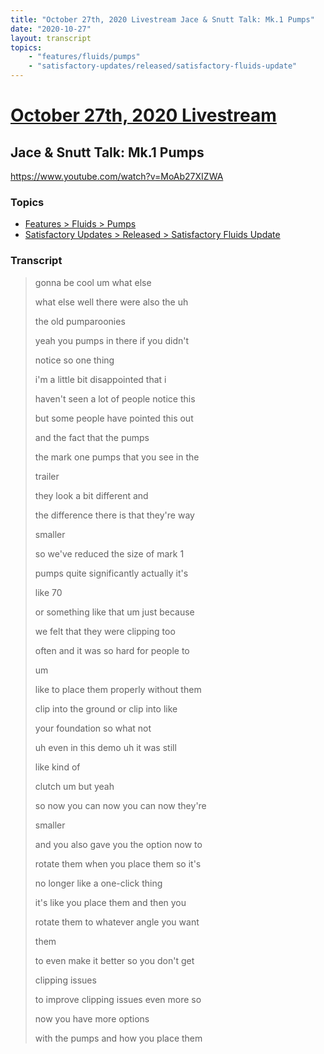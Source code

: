 ```yaml
---
title: "October 27th, 2020 Livestream Jace & Snutt Talk: Mk.1 Pumps"
date: "2020-10-27"
layout: transcript
topics:
    - "features/fluids/pumps"
    - "satisfactory-updates/released/satisfactory-fluids-update"
---
```

# [October 27th, 2020 Livestream](../2020-10-27.md)
## Jace & Snutt Talk: Mk.1 Pumps
https://www.youtube.com/watch?v=MoAb27XIZWA

### Topics
* [Features > Fluids > Pumps](../topics/features/fluids/pumps.md)
* [Satisfactory Updates > Released > Satisfactory Fluids Update](../topics/satisfactory-updates/released/satisfactory-fluids-update.md)

### Transcript

> gonna be cool um what else
> 
> what else well there were also the uh
> 
> the old pumparoonies
> 
> yeah you pumps in there if you didn't
> 
> notice so one thing
> 
> i'm a little bit disappointed that i
> 
> haven't seen a lot of people notice this
> 
> but some people have pointed this out
> 
> and the fact that the pumps
> 
> the mark one pumps that you see in the
> 
> trailer
> 
> they look a bit different and
> 
> the difference there is that they're way
> 
> smaller
> 
> so we've reduced the size of mark 1
> 
> pumps quite significantly actually it's
> 
> like 70
> 
> or something like that um just because
> 
> we felt that they were clipping too
> 
> often and it was so hard for people to
> 
> um
> 
> like to place them properly without them
> 
> clip into the ground or clip into like
> 
> your foundation so what not
> 
> uh even in this demo uh it was still
> 
> like kind of
> 
> clutch um but yeah
> 
> so now you can now you can now they're
> 
> smaller
> 
> and you also gave you the option now to
> 
> rotate them when you place them so it's
> 
> no longer like a one-click thing
> 
> it's like you place them and then you
> 
> rotate them to whatever angle you want
> 
> them
> 
> to even make it better so you don't get
> 
> clipping issues
> 
> to improve clipping issues even more so
> 
> now you have more options
> 
> with the pumps and how you place them
> 
